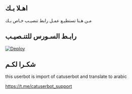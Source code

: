 ## اهـلا بـك
مـن هـنا تستطيـع عمـل رابط تنصيـب خـاص بـك

## رابـط السـورس للتنـصيـب

[![Deploy](https://www.herokucdn.com/deploy/button.svg)](https://heroku.com/deploy?template=https://github.com/avasno/jmthon)

## شكـرا لكـم 


this userbot is import of catuserbot and translate to arabic

https://t.me/catuserbot_support
